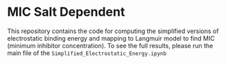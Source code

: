 # **MIC Salt Dependent**

This repository contains the code for computing the simplified versions of electrostatic binding energy and mapping to Langmuir model to find MIC (minimum inhibitor concentration). To see the full results, please run the main file of the `Simplified_Electrostatic_Energy.ipynb`

